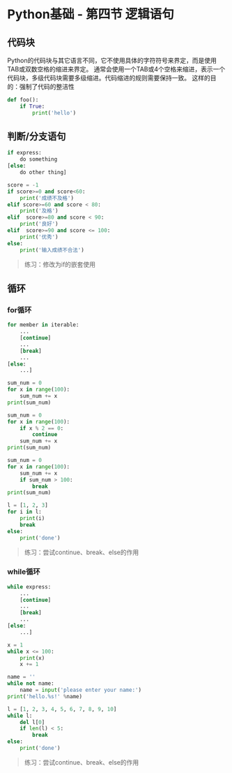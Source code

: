 # Python基础 - 第四节 逻辑语句

## 代码块
Python的代码块与其它语言不同，它不使用具体的字符符号来界定，而是使用TAB或双数空格的缩进来界定。
通常会使用一个TAB或4个空格来缩进，表示一个代码块，多级代码块需要多级缩进。代码缩进的规则需要保持一致。
这样的目的：强制了代码的整洁性
```python
def foo():
    if True:
        print('hello')
```

## 判断/分支语句
```python
if express:
    do something
[else:
    do other thing]
```
```python
score = -1
if score>=0 and score<60:
    print('成绩不及格')
elif score>=60 and score < 80:
    print('及格')
elif  score>=80 and score < 90:
    print('良好')
elif  score>=90 and score <= 100:
    print('优秀')
else:
    print('输入成绩不合法')
```
> 练习：修改为if的嵌套使用

## 循环
### for循环
```python
for member in iterable:
    ...
    [continue]
    ...
    [break]
    ...
[else:
    ...]
```
```python
sum_num = 0
for x in range(100):
    sum_num += x
print(sum_num)
```
```python
sum_num = 0
for x in range(100):
    if x % 2 == 0:
        continue
    sum_num += x
print(sum_num)
```
```python
sum_num = 0
for x in range(100):
    sum_num += x
    if sum_num > 100:
        break
print(sum_num)
```
```python
l = [1, 2, 3]
for i in l:
    print(i)
    break
else:
    print('done')
```
> 练习：尝试continue、break、else的作用

### while循环
```python
while express:
    ...
    [continue]
    ...
    [break]
    ...
[else:
    ...]
```
```python
x = 1
while x <= 100:
    print(x)
    x += 1
```
```python
name = ''
while not name:
    name = input('please enter your name:')
print('hello.%s!' %name)
```
```python
l = [1, 2, 3, 4, 5, 6, 7, 8, 9, 10]
while l:
    del l[0]
    if len(l) < 5:
        break
else:
    print('done')
```
> 练习：尝试continue、break、else的作用